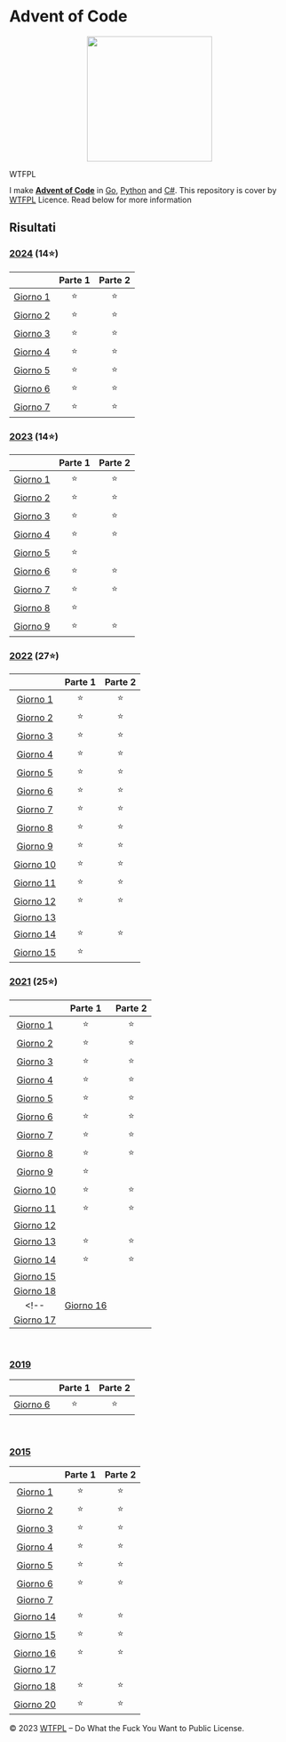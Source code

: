# Advent of Code
<p align="center">
    <img src="https://user-images.githubusercontent.com/16360374/49324718-7954f100-f4e8-11e8-8ef6-1b701afc504f.png" width="225" alt=""/>
</p>  

<a href="http://www.wtfpl.net/"><img
       src="http://www.wtfpl.net/wp-content/uploads/2012/12/wtfpl-badge-4.png"
       width="80" height="15" alt="WTFPL" /></a>

I make [**Advent of Code**](http://adventofcode.com/) in [Go](https://go.dev), [Python](https://www.python.org) and [C#](https://learn.microsoft.com/it-it/dotnet/csharp/). This repository is cover by [WTFPL](http://www.wtfpl.net/about/) Licence. Read below for more information

## Risultati
### [2024](https://github.com/zAiro12/AdventOfCode/tree/main/2024) (14⭐)

|         | Parte 1 | Parte 2 |
| :-----: | :-----: | :-----: |
| [Giorno 1](https://adventofcode.com/2024/day/1)     | ⭐ | ⭐ |
| [Giorno 2](https://adventofcode.com/2024/day/2)     | ⭐ | ⭐ |
| [Giorno 3](https://adventofcode.com/2024/day/3)     | ⭐ | ⭐ |
| [Giorno 4](https://adventofcode.com/2024/day/4)     | ⭐ | ⭐ |
| [Giorno 5](https://adventofcode.com/2024/day/5)     | ⭐ | ⭐ |
| [Giorno 6](https://adventofcode.com/2024/day/6)     | ⭐ | ⭐ |
| [Giorno 7](https://adventofcode.com/2024/day/7)     | ⭐ | ⭐ |
<!-- 
| [Giorno 8](https://adventofcode.com/2024/day/8)     | ⭐ | ⭐ |
| [Giorno 9](https://adventofcode.com/2024/day/9)     | ⭐ | ⭐ |
| [Giorno 10](https://adventofcode.com/2024/day/10)   | ⭐ | ⭐ |
| [Giorno 11](https://adventofcode.com/2024/day/11)   | ⭐ | ⭐ |
| [Giorno 12](https://adventofcode.com/2024/day/12)   | ⭐ | ⭐ |
| [Giorno 13](https://adventofcode.com/2024/day/13)   | ⭐ | ⭐ |
| [Giorno 14](https://adventofcode.com/2024/day/14)   | ⭐ | ⭐ |
| [Giorno 15](https://adventofcode.com/2024/day/15)   | ⭐ | ⭐ |
| [Giorno 16](https://adventofcode.com/2024/day/16)   | ⭐ | ⭐ |
| [Giorno 17](https://adventofcode.com/2024/day/17)   | ⭐ | ⭐ |
| [Giorno 18](https://adventofcode.com/2024/day/18)   | ⭐ | ⭐ |
| [Giorno 19](https://adventofcode.com/2024/day/19)   | ⭐ | ⭐ |
| [Giorno 20](https://adventofcode.com/2024/day/20)   | ⭐ | ⭐ |
| [Giorno 21](https://adventofcode.com/2024/day/21)   | ⭐ | ⭐ |
| [Giorno 22](https://adventofcode.com/2024/day/22)   | ⭐ | ⭐ |
| [Giorno 23](https://adventofcode.com/2024/day/23)   | ⭐ | ⭐ |
| [Giorno 24](https://adventofcode.com/2024/day/24)   | ⭐ | ⭐ |
| [Giorno 25](https://adventofcode.com/2024/day/25)   | ⭐ | ⭐ |
-->

### [2023](https://github.com/zAiro12/AdventOfCode/tree/main/2023) (14⭐)

|         | Parte 1 | Parte 2 |
| :-----: | :-----: | :-----: |
| [Giorno 1](https://adventofcode.com/2023/day/1)     | ⭐ | ⭐ |
| [Giorno 2](https://adventofcode.com/2023/day/2)     | ⭐ | ⭐ |
| [Giorno 3](https://adventofcode.com/2023/day/3)     | ⭐ | ⭐ |
| [Giorno 4](https://adventofcode.com/2023/day/4)     | ⭐ | ⭐ |
| [Giorno 5](https://adventofcode.com/2023/day/5)     | ⭐ |  |
| [Giorno 6](https://adventofcode.com/2023/day/6)     | ⭐ | ⭐ |
| [Giorno 7](https://adventofcode.com/2023/day/7)     | ⭐ | ⭐ |
| [Giorno 8](https://adventofcode.com/2023/day/8)     | ⭐ |  |
| [Giorno 9](https://adventofcode.com/2023/day/9)     | ⭐ | ⭐ |
<!-- 
| [Giorno 10](https://adventofcode.com/2023/day/10)   | ⭐ | ⭐ |
| [Giorno 11](https://adventofcode.com/2023/day/11)   | ⭐ | ⭐ |
| [Giorno 12](https://adventofcode.com/2023/day/12)   | ⭐ | ⭐ |
| [Giorno 13](https://adventofcode.com/2023/day/13)   | ⭐ | ⭐ |
| [Giorno 14](https://adventofcode.com/2023/day/14)   | ⭐ | ⭐ |
| [Giorno 15](https://adventofcode.com/2023/day/15)   | ⭐ | ⭐ |
| [Giorno 16](https://adventofcode.com/2023/day/16)   | ⭐ | ⭐ |
| [Giorno 17](https://adventofcode.com/2023/day/17)   | ⭐ | ⭐ |
| [Giorno 18](https://adventofcode.com/2023/day/18)   | ⭐ | ⭐ |
| [Giorno 19](https://adventofcode.com/2023/day/19)   | ⭐ | ⭐ |
| [Giorno 20](https://adventofcode.com/2023/day/20)   | ⭐ | ⭐ |
| [Giorno 21](https://adventofcode.com/2023/day/21)   | ⭐ | ⭐ |
| [Giorno 22](https://adventofcode.com/2023/day/22)   | ⭐ | ⭐ |
| [Giorno 23](https://adventofcode.com/2023/day/23)   | ⭐ | ⭐ |
| [Giorno 24](https://adventofcode.com/2023/day/24)   | ⭐ | ⭐ |
| [Giorno 25](https://adventofcode.com/2023/day/25)   | ⭐ | ⭐ |
-->

### [2022](https://github.com/zAiro12/AdventOfCode/tree/main/2022) (27⭐)

|         | Parte 1 | Parte 2 |
| :-----: | :-----: | :-----: |
| [Giorno 1](https://adventofcode.com/2022/day/1)     | ⭐ | ⭐ |
| [Giorno 2](https://adventofcode.com/2022/day/2)     | ⭐ | ⭐ |
| [Giorno 3](https://adventofcode.com/2022/day/3)     | ⭐ | ⭐ |
| [Giorno 4](https://adventofcode.com/2022/day/4)     | ⭐ | ⭐ |
| [Giorno 5](https://adventofcode.com/2022/day/5)     | ⭐ | ⭐ |
| [Giorno 6](https://adventofcode.com/2022/day/6)     | ⭐ | ⭐ |
| [Giorno 7](https://adventofcode.com/2022/day/7)     | ⭐ | ⭐ |
| [Giorno 8](https://adventofcode.com/2022/day/8)     | ⭐ | ⭐ |
| [Giorno 9](https://adventofcode.com/2022/day/9)     | ⭐ | ⭐ |
| [Giorno 10](https://adventofcode.com/2022/day/10)   | ⭐ | ⭐ |
| [Giorno 11](https://adventofcode.com/2022/day/11)   | ⭐ | ⭐ |
| [Giorno 12](https://adventofcode.com/2022/day/12)   | ⭐ | ⭐ |
| [Giorno 13](https://adventofcode.com/2022/day/13)   |  |  |
| [Giorno 14](https://adventofcode.com/2022/day/14)   | ⭐ | ⭐ |
| [Giorno 15](https://adventofcode.com/2022/day/15)   | ⭐ |  |
<!-- 
| [Giorno 16](https://adventofcode.com/2022/day/16)   | ⭐ | ⭐ |
| [Giorno 17](https://adventofcode.com/2022/day/17)   | ⭐ | ⭐ |
| [Giorno 18](https://adventofcode.com/2022/day/18)   | ⭐ | ⭐ |
| [Giorno 19](https://adventofcode.com/2022/day/19)   | ⭐ | ⭐ |
| [Giorno 20](https://adventofcode.com/2022/day/20)   | ⭐ | ⭐ |
| [Giorno 21](https://adventofcode.com/2022/day/21)   | ⭐ | ⭐ |
| [Giorno 22](https://adventofcode.com/2022/day/22)   | ⭐ | ⭐ |
| [Giorno 23](https://adventofcode.com/2022/day/23)   | ⭐ | ⭐ |
| [Giorno 24](https://adventofcode.com/2022/day/24)   | ⭐ | ⭐ |
| [Giorno 25](https://adventofcode.com/2022/day/25)   | ⭐ | ⭐ |
-->

### [2021](https://github.com/zAiro12/AdventOfCode/tree/main/2021) (25⭐)

|         | Parte 1 | Parte 2 |
| :-----: | :-----: | :-----: |
| [Giorno 1](https://adventofcode.com/2021/day/1)   | ⭐ | ⭐ |
| [Giorno 2](https://adventofcode.com/2021/day/2)   | ⭐ | ⭐ |
| [Giorno 3](https://adventofcode.com/2021/day/3)   | ⭐ | ⭐ |
| [Giorno 4](https://adventofcode.com/2021/day/4)   | ⭐ | ⭐ |
| [Giorno 5](https://adventofcode.com/2021/day/5)   | ⭐ | ⭐ |
| [Giorno 6](https://adventofcode.com/2021/day/6)   | ⭐ | ⭐ |
| [Giorno 7](https://adventofcode.com/2021/day/7)   | ⭐ | ⭐ |
| [Giorno 8](https://adventofcode.com/2021/day/8)   | ⭐ | ⭐ |
| [Giorno 9](https://adventofcode.com/2021/day/9)   | ⭐ |  |
| [Giorno 10](https://adventofcode.com/2021/day/10) | ⭐ | ⭐ |
| [Giorno 11](https://adventofcode.com/2021/day/11) | ⭐ | ⭐ |
| [Giorno 12](https://adventofcode.com/2021/day/12) |  |  |
| [Giorno 13](https://adventofcode.com/2021/day/13) | ⭐ | ⭐ |
| [Giorno 14](https://adventofcode.com/2021/day/14) | ⭐ | ⭐ |
| [Giorno 15](https://adventofcode.com/2021/day/15) |  |  |
| [Giorno 18](https://adventofcode.com/2021/day/18) |  |  |
<!-- | [Giorno 16](https://adventofcode.com/2021/day/16) |  |  |
| [Giorno 17](https://adventofcode.com/2021/day/17) |  |  | -->

<br>

### [2019](https://github.com/zAiro12/AdventOfCode/tree/main/2019)
|         | Parte 1 | Parte 2 |
| :-----: | :-----: | :-----: |
| [Giorno 6](https://adventofcode.com/2019/day/6)   | ⭐ | ⭐ |

<br>

### [2015](https://github.com/zAiro12/AdventOfCode/tree/main/2015)
|         | Parte 1 | Parte 2 |
| :-----: | :-----: | :-----: |
| [Giorno 1](https://adventofcode.com/2015/day/1)     | ⭐ | ⭐ |
| [Giorno 2](https://adventofcode.com/2015/day/2)     | ⭐ | ⭐ |
| [Giorno 3](https://adventofcode.com/2015/day/3)     | ⭐ | ⭐ |
| [Giorno 4](https://adventofcode.com/2015/day/4)     | ⭐ | ⭐ |
| [Giorno 5](https://adventofcode.com/2015/day/5)     | ⭐ | ⭐ |
| [Giorno 6](https://adventofcode.com/2015/day/6)     | ⭐ | ⭐ |
| [Giorno 7](https://adventofcode.com/2015/day/7)     |  |  |
| [Giorno 14](https://adventofcode.com/2015/day/14)   | ⭐ | ⭐ |
| [Giorno 15](https://adventofcode.com/2015/day/15)   | ⭐ | ⭐ |
| [Giorno 16](https://adventofcode.com/2015/day/16)   | ⭐ | ⭐ |
| [Giorno 17](https://adventofcode.com/2015/day/17)   |  |  |
| [Giorno 18](https://adventofcode.com/2015/day/18)   | ⭐ | ⭐ |
| [Giorno 20](https://adventofcode.com/2015/day/20)   | ⭐ | ⭐ |

© 2023 [WTFPL](http://www.wtfpl.net/about/) – Do What the Fuck You Want to Public License.
